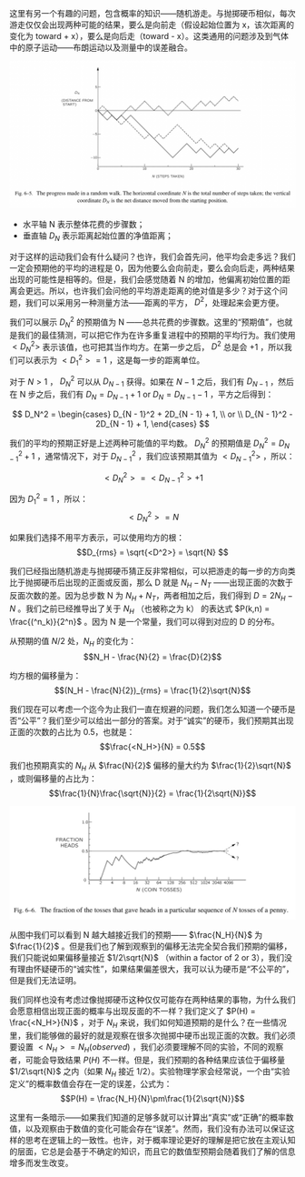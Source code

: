 这里有另一个有趣的问题，包含概率的知识——随机游走。与抛掷硬币相似，每次游走仅仅会出现两种可能的结果，要么是向前走（假设起始位置为 x，该次距离的变化为 toward + x），要么是向后走（toward - x）。这类通用的问题涉及到气体中的原子运动——布朗运动以及测量中的误差融合。

![随机游走的进程图](/assets/volume-1/fig-6-5.png)

- 水平轴 N 表示整体花费的步骤数；
- 垂直轴 $D_N$ 表示距离起始位置的净值距离；

对于这样的运动我们会有什么疑问？也许，我们会首先问，他平均会走多远？我们一定会预期他的平均的进程是 0，因为他要么会向前走，要么会向后走，两种结果出现的可能性是相等的。但是，我们会感觉随着 N 的增加，他偏离初始位置的距离会更远。所以，也许我们会问他的平均游走距离的绝对值是多少？对于这个问题，我们可以采用另一种测量方法——距离的平方， $D^2$，处理起来会更方便。

我们可以展示 $D_N^2$ 的预期值为 N ——总共花费的步骤数。这里的“预期值”，也就是我们的最佳猜测，可以把它作为在许多重复进程中的预期的平均行为。我们使用 $<D_N^2>$ 表示该值，也可把其当作均方。在第一步之后， $D^2$ 总是会 $+ 1$ ，所以我们可以表示为 $<D_1^2> = 1$ ，这是每一步的距离单位。

对于 $N > 1$ ， $D_N^2$ 可以从 $D_{N - 1}$ 获得。如果在 $N - 1$ 之后，我们有 $D_{N - 1}$ ，然后在 N 步之后，我们有 $D_N = D_{N - 1} + 1$ or $D_N = D_{N - 1} - 1$ ，平方之后得到：

$$
D_N^2 =
\begin{cases}
D_{N - 1}^2 + 2D_{N - 1} + 1, \\
or \\
D_{N - 1}^2 - 2D_{N - 1} + 1, 
\end{cases}
$$

我们的平均的预期正好是上述两种可能值的平均数。 $D_N^2$ 的预期值是 $D_N^2 = D_{N - 1}^2 + 1$ ，通常情况下，对于 $D_{N - 1}^2$ ，我们应该预期其值为 $<D_{N - 1}^2>$ ，所以：

$$<D_N^2> = <D_{N - 1}^2> + 1$$

因为 $D_1^2 = 1$ ，所以：
$$<D_N^2> = N$$

如果我们选择不用平方表示，可以使用均方的根：
$$D_{rms} = \sqrt{<D^2>} = \sqrt{N} $$

我们已经指出随机游走与抛掷硬币猜正反非常相似，可以把游走的每一步的方向类比于抛掷硬币后出现的正面或反面，那么 D 就是 $N_H - N_T$ ——出现正面的次数于反面次数的差。因为总步数 N 为 $N_H + N_T$，两者相加之后，我们得到 $D = 2N_H - N$ 。我们之前已经推导出了关于 $N_H$ （也被称之为 k） 的表达式 $P(k,n) = \frac{(^n_k)}{2^n}$ 。因为 N 是一个常量，我们可以得到对应的 D 的分布。

从预期的值 $N/2$ 处，$N_H$ 的变化为：
$$N_H - \frac{N}{2} = \frac{D}{2}$$

均方根的偏移量为：
$$(N_H - \frac{N}{2})_{rms} = \frac{1}{2}\sqrt{N}$$

我们现在可以考虑一个迄今为止我们一直在规避的问题，我们怎么知道一个硬币是否“公平”？我们至少可以给出一部分的答案。对于“诚实”的硬币，我们预期其出现正面的次数的占比为 0.5，也就是：
$$\frac{<N_H>}{N} = 0.5$$

我们也预期真实的 $N_H$ 从 $\frac{N}{2}$ 偏移的量大约为 $\frac{1}{2}\sqrt{N}$ ，或则偏移量的占比为：
$$\frac{1}{N}\frac{\sqrt{N}}{2} = \frac{1}{2\sqrt{N}}$$

![一个便士在特定连续的N次抛掷中出现正面的次数占比的视图](/assets/volume-1/fig-6-6.png)

从图中我们可以看到 N 越大越接近我们的预期—— $\frac{N_H}{N}$ 为 $\frac{1}{2}$ 。但是我们也了解到观察到的偏移无法完全契合我们预期的偏移，我们只能说如果偏移量接近 $1/2\sqrt{N}$ （within a factor of 2 or 3），我们没有理由怀疑硬币的“诚实性”，如果结果偏差很大，我可以认为硬币是“不公平的”，但是我们无法证明。

我们同样也没有考虑过像抛掷硬币这种仅仅可能存在两种结果的事物，为什么我们会愿意相信出现正面的概率与出现反面的不一样？我们定义了 $P(H) = \frac{<N_H>}{N}$ ，对于 $N_H$ 来说，我们如何知道预期的是什么？在一些情况里，我们能够做的最好的就是观察在很多次抛掷中硬币出现正面的次数。我们必须要设置 $<N_H> = N_H(observed)$ ，我们必须要理解不同的实验，不同的观察者，可能会导致结果 $P(H)$ 不一样。但是，我们预期的各种结果应该位于偏移量 $1/2\sqrt{N}$ 之内（如果 $N_H$ 接近 $1/2$）。实验物理学家会经常说，一个由“实验定义”的概率数值会存在一定的误差，公式为：
$$P(H) = \frac{N_H}{N}\pm\frac{1}{2\sqrt{N}}$$

这里有一条暗示——如果我们知道的足够多就可以计算出“真实”或“正确”的概率数值，以及观察由于数值的变化可能会存在“误差”。然而，我们没有办法可以保证这样的思考在逻辑上的一致性。也许，对于概率理论更好的理解是把它放在主观认知的层面，它总是会基于不确定的知识，而且它的数值型预期会随着我们了解的信息增多而发生改变。